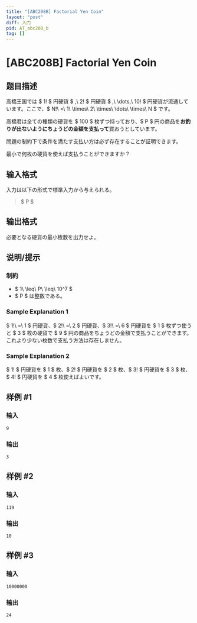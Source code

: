 ```yaml
---
title: "[ABC208B] Factorial Yen Coin"
layout: "post"
diff: 入门
pid: AT_abc208_b
tag: []
---
```


# [ABC208B] Factorial Yen Coin

## 题目描述

[problemUrl]: https://atcoder.jp/contests/abc208/tasks/abc208_b

高橋王国では $ 1! $ 円硬貨 $ ,\ 2! $ 円硬貨 $ ,\ \dots,\ 10! $ 円硬貨が流通しています。ここで、$ N!\ =\ 1\ \times\ 2\ \times\ \dots\ \times\ N $ です。

高橋君は全ての種類の硬貨を $ 100 $ 枚ずつ持っており、$ P $ 円の商品を**お釣りが出ないようにちょうどの金額を支払って**買おうとしています。

問題の制約下で条件を満たす支払い方は必ず存在することが証明できます。

最小で何枚の硬貨を使えば支払うことができますか？

## 输入格式

入力は以下の形式で標準入力から与えられる。

> $ P $

## 输出格式

必要となる硬貨の最小枚数を出力せよ。

## 说明/提示

### 制約

- $ 1\ \leq\ P\ \leq\ 10^7 $
- $ P $ は整数である。

### Sample Explanation 1

$ 1!\ =\ 1 $ 円硬貨、$ 2!\ =\ 2 $ 円硬貨、$ 3!\ =\ 6 $ 円硬貨を $ 1 $ 枚ずつ使うと $ 3 $ 枚の硬貨で $ 9 $ 円の商品をちょうどの金額で支払うことができます。これより少ない枚数で支払う方法は存在しません。

### Sample Explanation 2

$ 1! $ 円硬貨を $ 1 $ 枚、$ 2! $ 円硬貨を $ 2 $ 枚、$ 3! $ 円硬貨を $ 3 $ 枚、$ 4! $ 円硬貨を $ 4 $ 枚使えばよいです。

## 样例 #1

### 输入

```
9
```

### 输出

```
3
```

## 样例 #2

### 输入

```
119
```

### 输出

```
10
```

## 样例 #3

### 输入

```
10000000
```

### 输出

```
24
```


